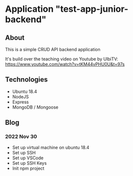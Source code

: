 # Application "test-app-junior-backend"

## About

This is a simple CRUD API backend application

It's build over the teaching video on Youtube by UlbiTV:
https://www.youtube.com/watch?v=tKM44vPHU0U&t=97s


## Technologies

* Ubuntu 18.4
* NodeJS
* Express
* MongoDB / Mongoose

## Blog

### 2022 Nov 30

* Set up virtual machine on ubuntu 18.4
* Set up SSH
* Set up VSCode
* Set up SSH Keys
* Init npm project
